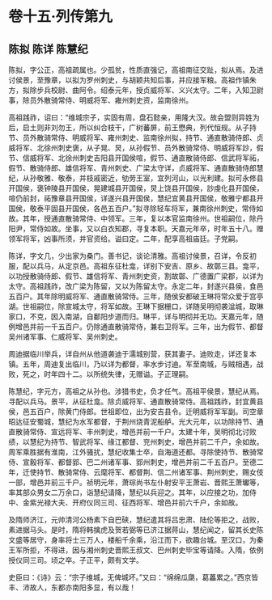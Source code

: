 # 卷十五·列传第九

## 陈拟 陈详 陈慧纪

陈拟，字公正，高祖疏属也。少孤贫，性质直强记，高祖南征交趾，拟从焉。及进讨侯景，至豫章，以拟为罗州刺史，与胡颖共知后事，并应接军粮。高祖作镇朱方，拟除步兵校尉、曲阿令。绍泰元年，授贞威将军、义兴太守。二年，入知卫尉事，除员外散骑常侍、明威将军、雍州刺史资，监南徐州。

高祖践祚，诏曰：“维城宗子，实固有周，盘石懿亲，用隆大汉。故会盟则异姓为后，启土则非刘勿王，所以纠合枝干，广树蕃屏，前王懋典，列代恒规。从子持节、员外散骑常侍、明威将军、雍州刺史、监南徐州拟，持节、通直散骑侍郎、贞威将军、北徐州刺史褒，从子晃、炅，从孙假节、员外散骑常侍、明威将军訬，假节、信威将军、北徐州刺史吉阳县开国侯喧，假节、通直散骑侍郎、信武将军祏，假节、散骑侍郎、雄信将军、青州刺史、广梁太守详，贞威将军、通直散骑侍郎慧纪，从孙敬雅、敬泰，并枝戚密近，劬劳王室，宜列河山，以光利建。拟可永修县开国侯，褒钟陵县开国侯，晃建城县开国侯，炅上饶县开国侯，訬虔化县开国侯，喧仍前封，祏豫章县开国侯，详遂兴县开国侯，慧纪宜黄县开国侯，敬雅宁都县开国侯，敬泰平固县开国侯，各邑五百户。”拟寻除轻车将军，兼南徐州刺史，常侍如故。其年，授通直散骑常侍、中领军。三年，复以本官监南徐州。世祖嗣位，除丹阳尹，常侍如故。坐事，又以白衣知郡，寻复本职。天嘉元年卒，时年五十八。赠领军将军，凶事所须，并官资给。谥曰定。二年，配享高祖庙廷。子党嗣。

陈详，字文几，少出家为桑门。善书记，谈论清雅。高祖讨侯景，召详，令反初服，配以兵马，从定京邑。高祖东征杜龛，详别下安吉、原乡、故鄣三县。龛平，以功授散骑侍郎、假节、雄信将军、青州刺史资，割故鄣、广德置广梁郡，以详为太守。高祖践祚，改广梁为陈留，又以为陈留太守。永定二年，封遂兴县侯，食邑五百户。其年除明威将军、通直散骑常侍。三年，随侯安都破王琳将常众爱于宫亭湖。世祖嗣位，除宣城太守，将军如故。王琳下据栅口，详随吴明彻袭湓城，取琳家口，不克，因入南湖，自鄱阳步道而归。琳平，详与明彻并无功。天嘉元年，随例增邑并前一千五百户。仍除通直散骑常侍，兼右卫将军。三年，出为假节、都督吴州诸军事、仁威将军、吴州刺史。

周迪据临川举兵，详自州从他道袭迪于濡城别营，获其妻子。迪败走，详还复本镇。五年，周迪复出临川，乃以详为都督，率水步讨迪。军至南城，与贼相遇，战败，死之，时年四十二。以所统失律，无赠谥。子正理嗣。

陈慧纪，字元方，高祖之从孙也。涉猎书史，负才任气。高祖平侯景，慧纪从焉。寻配以兵马。景平，从征杜龛。除贞威将军、通直散骑常侍。高祖践祚，封宜黄县侯，邑五百户，除黄门侍郎。世祖即位，出为安吉县令。迁明威将军军副。司空章昭达征安蜀城，慧纪为水军都督，于荆州烧青泥船舻。光大元年，以功除持节、通直散骑常侍、宣远将军、丰州刺史，增邑并前一千户。太建十年，吴明彻北讨败绩，以慧纪为持节、智武将军、缘江都督、兖州刺史，增邑并前二千户，余如故。周军乘胜据有淮南，江外骚扰，慧纪收集士卒，自海道还都。寻除使持节、散骑常侍、宣毅将军、都督郢、巴二州诸军事、郢州刺史，增邑并前二千五百户。至德二年，迁使持节、散骑常侍、云麾将军、都督荆、信二州诸军事、荆州刺史，赐女伎一部，增邑并前三千户。祯明元年，萧琮尚书左仆射安平王萧岩、晋熙王萧瓛等，率其部众男女二万余口，诣慧纪请降，慧纪以兵迎之。其年，以应接之功，加侍中、金紫光禄大夫、开府仪同三司、征西将军、增邑并前六千户，余如故。

及隋师济江，元帅清河公杨素下自巴硖，慧纪遣其将吕忠肃、陆伦等拒之，战败，素进据马头。是时，隋将韩擒虎及贺若弼等已济江据蒋山，慧纪闻之，留其长史陈文盛等居守，身率将士三万人，楼船千余乘，沿江而下，欲趣台城。至汉口，为秦王军所拒，不得进，因与湘州刺史晋熙王叔文、巴州刺史毕宝等请降。入隋，依例授仪同三司。顷之卒。子正平，颇有文学。

史臣曰：《诗》云：“宗子维城，无俾城坏。”又曰：“绵绵瓜瓞，葛藟累之。”西京皆丰、沛故人，东都亦南阳多显，有以哉！
